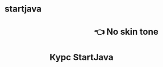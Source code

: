 # startjava<h1 align="right"><a href="https://topjava.ru/startjava/" target="_blank"></a><p><span>&#128072;</span> No skin tone</p>
<h1 align="center">Курс StartJava</h1> 

